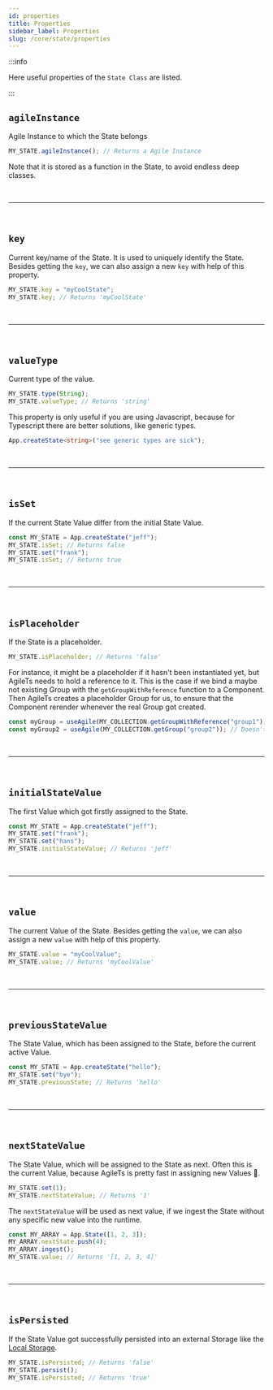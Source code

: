 ```yaml
---
id: properties
title: Properties
sidebar_label: Properties
slug: /core/state/properties
---
```


:::info

Here useful properties of the `State Class` are listed.

:::

## `agileInstance`
Agile Instance to which the State belongs
```ts
MY_STATE.agileInstance(); // Returns a Agile Instance
```
Note that it is stored as a function in the State, to avoid endless deep classes.



<br />

---

<br />



## `key`
Current key/name of the State.
It is used to uniquely identify the State.
Besides getting the `key`, we can also assign a new `key` with help of this property.
```ts
MY_STATE.key = "myCoolState";
MY_STATE.key; // Returns 'myCoolState'
```



<br />

---

<br />



## `valueType`
Current type of the value.
```ts {2}
MY_STATE.type(String);
MY_STATE.valueType; // Returns 'string'
```
This property is only useful if you are using Javascript,
because for Typescript there are better solutions, like generic types.
```ts
App.createState<string>("see generic types are sick");
```



<br />

---

<br />



## `isSet`
If the current State Value differ from the initial State Value.
```ts {2,4}
const MY_STATE = App.createState("jeff");
MY_STATE.isSet; // Returns false
MY_STATE.set("frank");
MY_STATE.isSet; // Returns true
```



<br />

---

<br />



## `isPlaceholder`
If the State is a placeholder.
```ts
MY_STATE.isPlaceholder; // Returns 'false'
```
For instance, it might be a placeholder if it hasn't been instantiated yet, but AgileTs needs to hold a reference to it.
This is the case if we bind a maybe not existing Group with the `getGroupWithReference` function to a Component.
Then AgileTs creates a placeholder Group for us, to ensure that the Component rerender whenever 
the real Group got created.
```ts
const myGroup = useAgile(MY_COLLECTION.getGroupWithReference("group1")); // Causes rerender if Group got created
const myGroup2 = useAgile(MY_COLLECTION.getGroup("group2")); // Doesn't Causes rerender if Group got created
```



<br />

---

<br />



## `initialStateValue`
The first Value which got firstly assigned to the State.
```ts {4}
const MY_STATE = App.createState("jeff");
MY_STATE.set("frank");
MY_STATE.set("hans");
MY_STATE.initialStateValue; // Returns 'jeff'
```



<br />

---

<br />



## `value`
The current Value of the State.
Besides getting the `value`, we can also assign a new `value` with help of this property.
```ts
MY_STATE.value = "myCoolValue";
MY_STATE.value; // Returns 'myCoolValue'
```



<br />

---

<br />



## `previousStateValue`
The State Value, which has been assigned to the State, before the current active Value.
```ts
const MY_STATE = App.createState("hello");
MY_STATE.set("bye");
MY_STATE.previousState; // Returns 'hello'
```



<br />

---

<br />



## `nextStateValue`
The State Value, which will be assigned to the State as next.
Often this is the current Value, because AgileTs is pretty fast in assigning new Values 🚀.
```ts {2}
MY_STATE.set(1);
MY_STATE.nextStateValue; // Returns '1'
```
The `nextStateValue` will be used as next value, if we ingest the State without any specific new value into the runtime.
```ts {2}
const MY_ARRAY = App.State([1, 2, 3]);
MY_ARRAY.nextState.push(4);
MY_ARRAY.ingest(); 
MY_STATE.value; // Returns '[1, 2, 3, 4]'
```



<br />

---

<br />



## `isPersisted`
If the State Value got successfully persisted into an external Storage like the [Local Storage](https://developer.mozilla.org/de/docs/Web/API/Window/localStorage).
```ts {1,3}
MY_STATE.isPersisted; // Returns 'false'
MY_STATE.persist(); 
MY_STATE.isPersisted; // Returns 'true'
```
